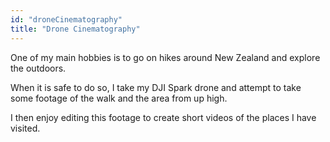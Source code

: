 ```yaml
---
id: "droneCinematography"
title: "Drone Cinematography"
---
```


One of my main hobbies is to go on hikes around New Zealand and explore the outdoors.

When it is safe to do so, I take my DJI Spark drone and attempt to take some footage of the walk and the area from up high.

I then enjoy editing this footage to create short videos of the places I have visited.

